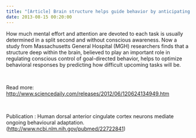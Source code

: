 ```yaml
---
title: "[Article] Brain structure helps guide behavior by anticipating changing demands"
date: 2013-08-15 00:20:00
---
```


How much mental effort and attention are devoted to each task is usually determined in a split second and without conscious awareness. Now a study from Massachusetts General Hospital (MGH) researchers finds that a structure deep within the brain, believed to play an important role in regulating conscious control of goal-directed behavior, helps to optimize behavioral responses by predicting how difficult upcoming tasks will be.

 

Read more: <http://www.sciencedaily.com/releases/2012/06/120624134949.htm>

 

Publication : Human dorsal anterior cingulate cortex neurons mediate ongoing behavioural adaptation. (<http://www.ncbi.nlm.nih.gov/pubmed/22722841>)

